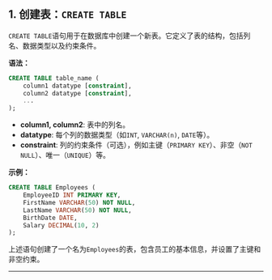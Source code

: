 ## **1. 创建表：`CREATE TABLE`**

`CREATE TABLE`语句用于在数据库中创建一个新表。它定义了表的结构，包括列名、数据类型以及约束条件。

**语法：**

```sql
CREATE TABLE table_name (
    column1 datatype [constraint],
    column2 datatype [constraint],
    ...
);
```

- **column1, column2**: 表中的列名。
- **datatype**: 每个列的数据类型（如`INT`, `VARCHAR(n)`, `DATE`等）。
- **constraint**: 列的约束条件（可选），例如主键（`PRIMARY KEY`）、非空（`NOT NULL`）、唯一（`UNIQUE`）等。

**示例：**

```sql
CREATE TABLE Employees (
    EmployeeID INT PRIMARY KEY,
    FirstName VARCHAR(50) NOT NULL,
    LastName VARCHAR(50) NOT NULL,
    BirthDate DATE,
    Salary DECIMAL(10, 2)
);
```

上述语句创建了一个名为`Employees`的表，包含员工的基本信息，并设置了主键和非空约束。

---